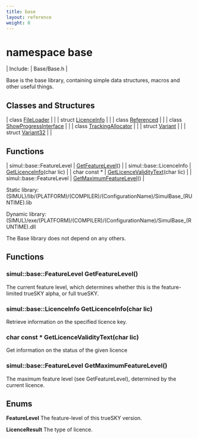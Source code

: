 ```yaml
---
title: base
layout: reference
weight: 0
---
```

namespace base
===

| Include: | Base/Base.h |

Base is the base library, containing simple data structures, macros and other useful things.<br>


Classes and Structures
---

| class [FileLoader](base/fileloader.html) |  |
| struct [LicenceInfo](base/licenceinfo.html) |  |
| class [Referenced](base/referenced.html) |  |
| class [ShowProgressInterface](base/showprogressinterface.html) |  |
| class [TrackingAllocator](base/trackingallocator.html) |  |
| struct [Variant](base/variant.html) |  |
| struct [Variant32](base/variant32.html) |  |

Functions
---

| simul::base::FeatureLevel | [GetFeatureLevel](#GetFeatureLevel)() |
| simul::base::LicenceInfo | [GetLicenceInfo](#GetLicenceInfo)(char lic) |
| char  const * | [GetLicenceValidityText](#GetLicenceValidityText)(char lic) |
| simul::base::FeatureLevel | [GetMaximumFeatureLevel](#GetMaximumFeatureLevel)() |

Static library: (SIMUL)/lib/(PLATFORM)/(COMPILER)/(ConfigurationName)/SimulBase_(RUNTIME).lib

Dynamic library: (SIMUL)/exe/(PLATFORM)/(COMPILER)/(ConfigurationName)/SimulBase_(RUNTIME).dll

The Base library does not depend on any others.
  


Functions
---
<a name="GetFeatureLevel"></a>
### simul::base::FeatureLevel GetFeatureLevel()
The current feature level, which determines whether this is the feature-limited trueSKY alpha, or full trueSKY.
<a name="GetLicenceInfo"></a>
### simul::base::LicenceInfo GetLicenceInfo(char lic)
Retrieve information on the specified licence key.
<a name="GetLicenceValidityText"></a>
### char  const * GetLicenceValidityText(char lic)
Get information on the status of the given licence
<a name="GetMaximumFeatureLevel"></a>
### simul::base::FeatureLevel GetMaximumFeatureLevel()
The maximum feature level (see GetFeatureLevel), determined by the current licence.

Enums
---

**FeatureLevel**  The feature-level of this trueSKY version.

**LicenceResult**  The type of licence.
